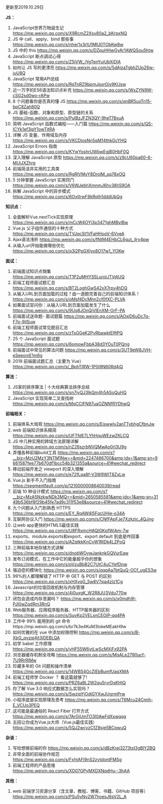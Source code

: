 更新至2019.10.29日

**JS：**

1. JavaScript世界万物诞生记 https://mp.weixin.qq.com/s/X9RcmZ2Xsv80a2_bKrpxNQ
2. JS 中 call、apply、bind 那些事 https://mp.weixin.qq.com/s/nher1x3rlU1MfJ0TObKw8w
3. JS 中的 this https://mp.weixin.qq.com/s/DZpuHHwGyAr1AWQSou5htw
4. JavaScript 断点调试心得 https://mp.weixin.qq.com/s/Z5jVW_jYgTenYujUbXjDlA
5. 如何让 JS 写的更漂亮 https://mp.weixin.qq.com/s/5dAjzaTgbhZUpZ6w-juU8Q
6. JavaScript 常用API总结 https://mp.weixin.qq.com/s/RqTnRZ9bpmJpxrGiv9KUsw
7. 近一万字的ES6语法知识点补充 https://mp.weixin.qq.com/s/WxZYN9W-cSG2sd0wo-rAPw
8. 8 个问题看你是否真的懂 JS https://mp.weixin.qq.com/s/qnBR5uoTn15-bpC8Zah80Q
9. JS 基础-函数、对象和原型、原型链的关系 https://mp.weixin.qq.com/s/PulBzJFZN3QY-9heT78xuA
10. 简明 JavaScript 函数式编程——入门篇 https://mp.weixin.qq.com/s/QS-lCYk1ef3jpY1owTjtRA
11. 详解 JS 变量、作用域及内存 https://mp.weixin.qq.com/s/VKCDjosNn5qM14thkGcYHQ
12. JavaScript Errors 指南 https://mp.weixin.qq.com/s/KYwYoshrUWbwEgjB0HbF0Q
13. 深入理解 JavaScript 原型 https://mp.weixin.qq.com/s/z9cU60pa60-6-MUjJXZhrg
14.  前端简洁并实用的工具类 https://mp.weixin.qq.com/s/RgRIVMvY8DrolM_sq76xOQ
15.  5 分钟掌握 JavaScript 实用窍门 https://mp.weixin.qq.com/s/V6WJebhXmnmJ6hv38h59OA
16. 拆解 JavaScript 中的异步模式 https://mp.weixin.qq.com/s/6OxtIrwF8kRqlh1dddUbQg

**知识点：**

1. 全面解析Vue.nextTick实现原理 https://mp.weixin.qq.com/s/mCcW4OYj3p3471ghMBylBw
2. Vue.js 父子组件通信的十种方式 https://mp.weixin.qq.com/s/TVJqcSt1VFaHHooV-6VyeA
3. Ajax语法浅析 https://mp.weixin.qq.com/s/fNtM4EHbCL6gut_jIry4pw
4. 从输入url开始能做哪些优化 https://mp.weixin.qq.com/s/q3i2PpGXlyo8O17w1_YOKw

**面试：**

1. 前端面试知识点锦集 https://mp.weixin.qq.com/s/T1P2uMHYS5LuroIJTVdjUQ
3. 前端工程师面试题汇总 https://mp.weixin.qq.com/s/BT2LoghGwS42xX7rpv4hDQ
4. 从输入URL到页面加载的过程？由一道题完善自己的前端知识体系！ https://mp.weixin.qq.com/s/qMsf4DcMhn2cf0fXC-PLVA
6.  如果面试官问你：从输入URL到页面加载发生了什么  https://mp.weixin.qq.com/s/9Uq8JOnQjVlEnXM-OrF-PA
5. 前端面试送命题- 面试题篇 https://mp.weixin.qq.com/s/AOxjD6uDc7q-F7o-9jlSuw
6. 前端工程师面试常见题目汇总 https://mp.weixin.qq.com/s/zTsGGeK2PvRbawktEIftPQ
7. 25 个 JavaScript 面试题  https://mp.weixin.qq.com/s/6omowFbbA38d3YOuT0PQng
8. 前端面试中常见的算法问题 https://mp.weixin.qq.com/s/3UT9eW8JVH-eSeeomE1m6g
9. 2019 前端面试题汇总（主要为 Vue）https://mp.weixin.qq.com/s/_BphTIRW-1P0i9N60Rd4iQ

**算法：**

1.  JS家的排序算法 | 十大经典算法排序总结 https://mp.weixin.qq.com/s/sn7iyQJ3lkQm4h5ASoQuHQ
2.   JavaScript 实现简单二叉查找树 https://mp.weixin.qq.com/s/MqCClFN97uaOZNNfRYDhwQ

**前端相关：**

1. 前端体系大局观 https://mp.weixin.qq.com/s/Eiswwly2anTTybhgCfbnJw
2. web 前端知识体系精简 https://mp.weixin.qq.com/s/UFTfdE7LYhHquWEzwZKLCQ
3. JS 中几种实用的跨域方法原理详解 https://mp.weixin.qq.com/s/nZ26szrbNVQMwAo0rl3U9g
4. 弄懂各种前端build工具 https://mp.weixin.qq.com/s?__biz=MzU2MzY3NTM1Nw==&mid=2247486700&amp;idx=1&amp;sn=9661587fee77b670df1bcc54b321355a&source=41#wechat_redirect
5. 移动前端开发之 viewport 的深入理解 https://mp.weixin.qq.com/s/e72fLqa8f-V3W9WlT8ZxLw
6. Vue.js 新手不入门指南  https://segmentfault.com/p/1210000008640039/read
7. 前端 10 种设计模式 https://mp.weixin.qq.com/s?__biz=MzA5NzkwNDk3MQ==&mid=2650585581&amp;idx=1&amp;sn=3149b536bf8f29b45fe7ad9c311f53e8&source=41#wechat_redirect
8. 九个问题从入门到熟悉 HTTPS https://mp.weixin.qq.com/s/EY_RqAW4l5FqcUHie-o34A
9. 互联网协议入门 https://mp.weixin.qq.com/s/CNfFApFJe7Xzkzjc_4QJng
10. 让web app更快的HTML5最佳实践 https://mp.weixin.qq.com/s/U8FRxmcHAQIGKpfWjAm-7w
11. exports、module.exports和export、export default 到底是咋回事 https://mp.weixin.qq.com/s/AZqtkkKnCvW1RlDk4LZPoQ
12. 三种前端本地存储方式讲解 https://mp.weixin.qq.com/s/dnobWOywJanknkGQVurEaw
13. 发布订阅模式，在工作中它的能量超乎你的想象 https://mp.weixin.qq.com/s/pVzuBbB2C7UtC4uCYefDnw
14. 强迫症的模块化  https://mp.weixin.qq.com/s/qqpAa7btQuQ-OCf_ugES3w
15. 99%的人都理解错了 HTTP 中 GET 与 POST 的区别 https://mp.weixin.qq.com/s/xHXyqG_5w8V7sja4zIz1Cg
16. Javascript的垃圾回收机制与内存管理 https://mp.weixin.qq.com/s/4i0uxgK_W2R8JU3Vdu770w 
17. 闭包会造成内存泄漏吗？ https://mp.weixin.qq.com/s/x0mdh9l-PJI0wZqdRm3RnQ
18. Web服务器、应用程序服务器、HTTP服务器的区别 https://mp.weixin.qq.com/s/SuyKp2VELxnCEGlP-qq4PA 
19. 工作中 99% 能用到的 git 命令https://mp.weixin.qq.com/s/br7k3e4KuM3lokeMEakH9w
20. 如何优雅的在 vue 中添加权限控制 https://mp.weixin.qq.com/s/B-XbG_qvzqj4jt3jDEBLQA 
21. 初学 babel 工作原理 https://mp.weixin.qq.com/s/yHF55W6vtLwScMXiFx92PA
22. 浏览器缓存机制全攻略 https://mp.weixin.qq.com/s/MqALe2790ucf-7U9RrRlMw
23. 珍藏多年的 Git 问题和操作清单 https://mp.weixin.qq.com/s/14WBS4GcZlEbBumfUagXMA
24. 前端工程师学 Docker ？ 看这篇就够了! https://mp.weixin.qq.com/s/PRZ6aBL2W2qu5rvrDsKHlQ
25. 你了解 Vue 3.0 响应式数据怎么实现吗？https://mp.weixin.qq.com/s/SwzjpYjOdjGYXwJUgrmPrw
26. 小程序底层实现原理及思考 https://mp.weixin.qq.com/s/T6Mcu24Cmih-E_VCUo3PEQ
27. 这可能是最通俗的 React Fiber 打开方式 https://mp.weixin.qq.com/s/7ArGjUmTO3I0AwFdXxwqqg
28. 五招让你成为Vue.js大师（Vue.js最佳实践）https://mp.weixin.qq.com/s/5QJ2wcyzCfZ8sje5BCpwuQ

**杂谈：**

1. 写给想做前端的你 https://mp.weixin.qq.com/s/dBzKrei3273txI3gBlY2BQ
2. 非常全面的前端协作规范 https://mp.weixin.qq.com/s/FxhtAFI9nS2zytdontFMSg
3.  前端工程师的产品思维 https://mp.weixin.qq.com/s/XD07GPyMXDXNqdHu--3hAA

**其他：**

1. web 前端学习资源分享（含文章、教程、博客、书籍、GitHub 项目等） https://mp.weixin.qq.com/s/PSu5yNv2W7hoesJ6sV2L_A